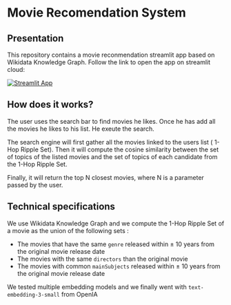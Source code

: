 
# Movie Recomendation System

## Presentation

This repository contains a movie reconmendation streamlit app based on Wikidata Knowledge Graph.
Follow the link to open the app on streamlit cloud:

[![Streamlit App](https://img.shields.io/badge/movie_reco-streamlit_app-red)](https://movie-reco.streamlit.app/)

## How does it works?

The user uses the search bar to find movies he likes. Once he has add all the movies he likes to his list. He exeute the search.

The search engine will first gather all the movies linked to the users list ( 1-Hop Ripple Set). Then it will compute the cosine similarity between the set of topics of the listed movies and the set of topics of each candidate from the 1-Hop Ripple Set.

Finally, it will return the top N closest movies, where N is a parameter passed by the user.

## Technical specifications

We use Wikidata Knowledge Graph and we compute the 1-Hop Ripple Set of a movie as the union of the following sets :
- The movies that have the same `genre` released within ± 10 years from the original movie release date
- The movies with the same `directors` than the original movie
- The movies with common `mainSubjects` released within ± 10 years from the original movie release date


We tested multiple embedding models and we finally went with `text-embedding-3-small` from OpenIA

